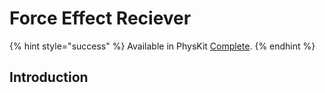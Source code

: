 # Force Effect Reciever

{% hint style="success" %}
Available in PhysKit [Complete](https://prf.hn/l/rpoyznk).
{% endhint %}

## Introduction
